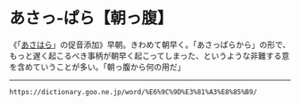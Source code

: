 # あさっ‐ぱら【朝っ腹】

《「[あさはら](https://dictionary.goo.ne.jp/word/%E6%9C%9D%E8%85%B9/#jn-3521)」の促音添加》早朝。きわめて朝早く。「あさっぱらから」の形で、もっと遅く起こるべき事柄が朝早く起こってしまった、というような非難する意を含めていうことが多い。「朝っ腹から何の用だ」

---
`https://dictionary.goo.ne.jp/word/%E6%9C%9D%E3%81%A3%E8%85%B9/`